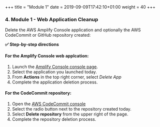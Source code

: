 +++
title = "Module 1"
date = 2019-09-09T17:42:10+01:00
weight = 40
+++

### 4. Module 1 - Web Application Cleanup
Delete the AWS Amplify Console application and optionally the AWS CodeCommit or GitHub repository created:

**:white_check_mark: Step-by-step directions**

#### For the Amplify Console web applcation:

1. Launch the [Amplify Console console page][amplify-console-console].
1. Select the application you launched today.
1. From **Actions** in the top right corner, select *Delete App*
1. Complete the application deletion process.

#### For the CodeCommit repository:

1. Open the [AWS CodeCommit console][codecommit-console]
1. Select the radio button next to the repository created today.
1. Select **Delete repository** from the upper right of the page.
1. Complete the repository deletion process.

[amplify-console-console]: https://console.aws.amazon.com/amplify/home
[codecommit-console]: https://console.aws.amazon.com/codesuite/codecommit/repositories
